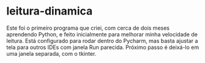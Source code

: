 # leitura-dinamica
Este foi o primeiro programa que criei, com cerca de dois meses aprendendo Python, e feito inicialmente para melhorar minha velocidade de leitura. Está configurado para rodar dentro do Pycharm, mas basta ajustar a tela para outros IDEs com janela Run parecida. Próximo passo é deixá-lo em uma janela separada, com o tkinter.
